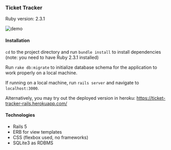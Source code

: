 ### Ticket Tracker

Ruby version: 2.3.1

![demo](https://i.imgur.com/cLPdXWe.png)

#### Installation
`cd` to the project directory and run `bundle install` to install dependencies (note: you need to have Ruby 2.3.1 installed)

Run `rake db:migrate` to initialize database schema for the application to work properly on a local machine.

If running on a local machine, run `rails server` and navigate to `localhost:3000`.

Alternatively, you may try out the deployed version in heroku: 
https://ticket-tracker-rails.herokuapp.com/

#### Technologies
- Rails 5
- ERB for view templates
- CSS (flexbox used, no frameworks)
- SQLite3 as RDBMS
